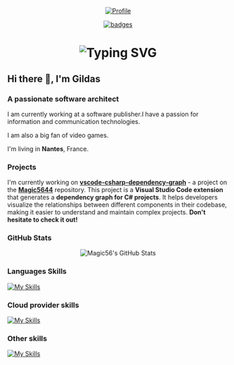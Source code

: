 
<div align="center">

[![Profile](https://images.weserv.nl/?url=avatars.githubusercontent.com/u/9008942?v=4&h=300&w=300&fit=cover&mask=circle&maxage=1d)](https://github.com/magic5656)

[![badges](https://badges.pufler.dev/visits/magic5656/badge-it)](https://badges.pufler.dev)

</div>

<div align="center">
    <h1>
        <img src="https://readme-typing-svg.herokuapp.com?font=Jetbrains+mono&size=40&duration=3000&color=0176c0&center=true&vCenter=true&width=435&lines=Hey..+I'm+Gildas;This+is..;..my+Github..;" alt="Typing SVG"/>
    </h1>
</div>

## Hi there 👋, I'm Gildas

### A passionate software architect

I am currently working at a software publisher.I have a passion for information and communication technologies.

I am also a big fan of video games.

I'm living in **Nantes**, France.

### Projects

I'm currently working on [**vscode-csharp-dependency-graph**](https://github.com/magic5644/vscode-csharp-dependency-graph) - a project on the [**Magic5644**](https://github.com/magic5644/magic5644) repository.
This project is a **Visual Studio Code extension** that generates a **dependency graph for C# projects**. It helps developers visualize the relationships between different components in their codebase, making it easier to understand and maintain complex projects.
**Don't hesitate to check it out!**

### GitHub Stats

<div align="center">
    <img src="https://github-profile-summary-cards.vercel.app/api/cards/profile-details?username=magic5644&theme=default" alt="Magic56's GitHub Stats"/>
</div>

<div align="center"
    <img src="https://github-profile-summary-cards.vercel.app/api/cards/stats?username=magic5644&theme=default" alt="Magic56's GitHub Stats"/>
</div>

### Languages Skills

[![My Skills](https://skillicons.dev/icons?i=dotnet,cs,cpp,java,go,js,angular,vue,flutter)](https://skillicons.dev)

### Cloud provider skills

[![My Skills](https://skillicons.dev/icons?i=azure,gcp)](https://skillicons.dev)

### Other skills

[![My Skills](https://skillicons.dev/icons?i=docker,kubernetes,git,github)](https://skillicons.dev)
